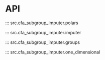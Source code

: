 # API

::: src.cfa_subgroup_imputer.polars

::: src.cfa_subgroup_imputer.imputer

::: src.cfa_subgroup_imputer.groups

::: src.cfa_subgroup_imputer.one_dimensional

